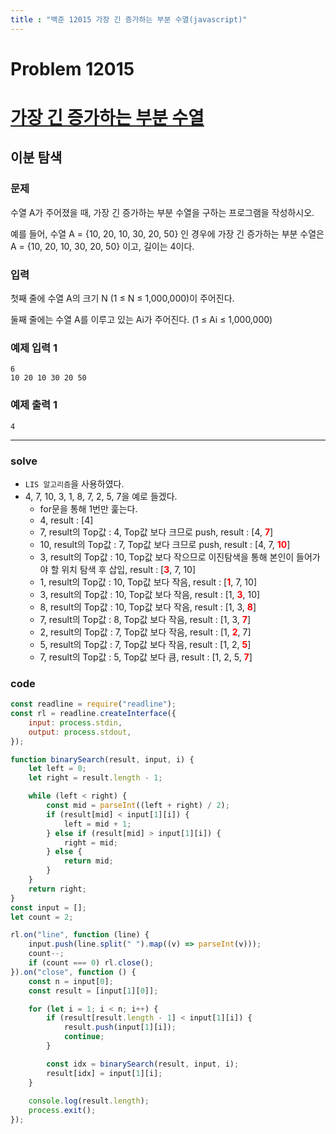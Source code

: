 ```yaml
---
title : "백준 12015 가장 긴 증가하는 부분 수열(javascript)"
---
```

# Problem 12015


# [가장 긴 증가하는 부분 수열](https://www.acmicpc.net/problem/12015)

## 이분 탐색

### 문제

수열 A가 주어졌을 때, 가장 긴 증가하는 부분 수열을 구하는 프로그램을 작성하시오.

예를 들어, 수열 A = {10, 20, 10, 30, 20, 50} 인 경우에 가장 긴 증가하는 부분 수열은 A = {10, 20, 10, 30, 20, 50} 이고, 길이는 4이다.

### 입력

첫째 줄에 수열 A의 크기 N (1 ≤ N ≤ 1,000,000)이 주어진다.

둘째 줄에는 수열 A를 이루고 있는 Ai가 주어진다. (1 ≤ Ai ≤ 1,000,000)

### 예제 입력 1
```
6
10 20 10 30 20 50
```
### 예제 출력 1
```
4
```
---
### solve
- `LIS 알고리즘`을 사용하였다.
- 4, 7, 10, 3, 1, 8, 7, 2, 5, 7을 예로 들겠다.
    - for문을 통해 1번만 훑는다.
    - 4, result : [4]
    - 7, result의 Top값 : 4, Top값 보다 크므로 push, result : [4, <span style="color:red">**7**</span>]
    - 10, result의 Top값 : 7, Top값 보다 크므로 push, result : [4, 7, <span style="color:red">**10**</span>]
    - 3, result의 Top값 : 10, Top값 보다 작으므로 이진탐색을 통해 본인이 들어가야 할 위치 탐색 후 삽입, result : [<span style="color:red">**3**</span>, 7, 10]
    - 1, result의 Top값 : 10, Top값 보다 작음, result : [<span style="color:red">**1**</span>, 7, 10]
    - 3, result의 Top값 : 10, Top값 보다 작음, result : [1, <span style="color:red">**3**</span>, 10]
    - 8, result의 Top값 : 10, Top값 보다 작음, result : [1, 3, <span style="color:red">**8**</span>]
    - 7, result의 Top값 : 8, Top값 보다 작음, result : [1, 3, <span style="color:red">**7**</span>]
    - 2, result의 Top값 : 7, Top값 보다 작음, result : [1, <span style="color:red">**2**</span>, 7]
    - 5, result의 Top값 : 7, Top값 보다 작음, result : [1, 2, <span style="color:red">**5**</span>]
    - 7, result의 Top값 : 5, Top값 보다 큼, result : [1, 2, 5, <span style="color:red">**7**</span>]
###  code

```javascript
const readline = require("readline");
const rl = readline.createInterface({
    input: process.stdin,
    output: process.stdout,
});

function binarySearch(result, input, i) {
    let left = 0;
    let right = result.length - 1;

    while (left < right) {
        const mid = parseInt((left + right) / 2);
        if (result[mid] < input[1][i]) {
            left = mid + 1;
        } else if (result[mid] > input[1][i]) {
            right = mid;
        } else {
            return mid;
        }
    }
    return right;
}
const input = [];
let count = 2;

rl.on("line", function (line) {
    input.push(line.split(" ").map((v) => parseInt(v)));
    count--;
    if (count === 0) rl.close();
}).on("close", function () {
    const n = input[0];
    const result = [input[1][0]];

    for (let i = 1; i < n; i++) {
        if (result[result.length - 1] < input[1][i]) {
            result.push(input[1][i]);
            continue;
        }

        const idx = binarySearch(result, input, i);
        result[idx] = input[1][i];
    }
    
    console.log(result.length);
    process.exit();
});
```